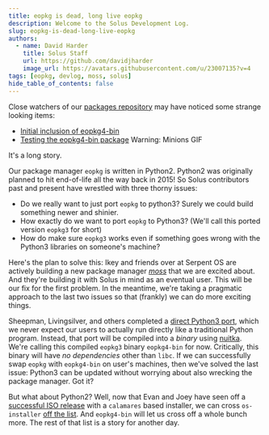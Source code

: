 ```yaml
---
title: eopkg is dead, long live eopkg
description: Welcome to the Solus Development Log.
slug: eopkg-is-dead-long-live-eopkg
authors:
  - name: David Harder
    title: Solus Staff
    url: https://github.com/davidjharder
    image_url: https://avatars.githubusercontent.com/u/23007135?v=4
tags: [eopkg, devlog, moss, solus]
hide_table_of_contents: false
---
```


Close watchers of our [packages repository](https://github.com/getsolus/packages) may have noticed some strange looking items:

- [Initial inclusion of eopkg4-bin](https://github.com/getsolus/packages/pull/1305)
- [Testing the eopkg4-bin package](https://github.com/getsolus/packages/issues/1316) Warning: Minions GIF

It's a long story.

<!-- truncate -->

Our package manager `eopkg` is written in Python2. Python2 was originally planned to hit end-of-life all the way back in 2015! So Solus contributors past and present have wrestled with three thorny issues:

- Do we really want to just port `eopkg` to python3? Surely we could build something newer and shinier.
- How exactly do we want to port `eopkg` to Python3? (We'll call this ported version `eopkg3` for short)
- How do make sure `eopkg3` works even if something goes wrong with the Python3 libraries on someone's machine?

Here's the plan to solve this: Ikey and friends over at Serpent OS are actively building a new package manager [*moss*](https://github.com/serpent-os/moss) that we are excited about. And they're building it with Solus in mind as an eventual user. This will be our fix for the first problem. In the meantime, we're taking a pragmatic approach to the last two issues so that (frankly) we can do more exciting things. 

Sheepman, Livingsilver, and others completed a [direct Python3 port](https://github.com/getsolus/eopkg/commits/python3), which we never expect our users to actually run directly like a traditional Python program. Instead, that port will be compiled into a *binary* using [nuitka](https://nuitka.net/doc/download.html). We're calling this compiled `eopkg3` binary `eopkg4-bin` for now. Critically, this binary will have *no dependencies* other than `libc`. If we can successfully swap `eopkg` with `eopkg4-bin` on user's machines, then we've solved the last issue: Python3 can be updated without worrying about also wrecking the package manager. Got it?

But what about Python2? Well, now that Evan and Joey have seen off a [successful ISO release](https://getsol.us/2024/01/08/solus-4-5-released/) with a `calamares` based installer, we can cross `os-installer` [off the list](https://github.com/getsolus/packages/issues/270). And `eopkg4-bin` will let us cross off a whole bunch more. The rest of that list is a story for another day.
